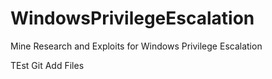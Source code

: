 # WindowsPrivilegeEscalation

Mine Research and Exploits for Windows Privilege Escalation

TEst Git Add Files
